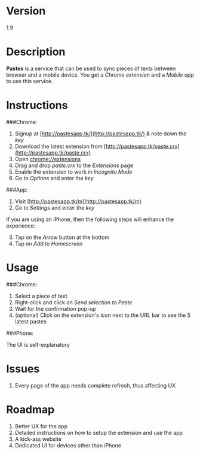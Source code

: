 Version
=======

1.9


Description
===========

__Pastes__ is a service that can be used to sync pieces of texts between browser and a mobile device.
You get a *Chrome extension* and a *Mobile app* to use this service.


Instructions
============


###Chrome:

1. Signup at [http://pastesapp.tk/](http://pastesapp.tk/) & note down the *key*
2. Download the latest extension from [http://pastesapp.tk/paste.crx](http://pastesapp.tk/paste.crx)
3. Open [chrome://extensions](chrome://extensions)
4. Drag and drop *paste.crx* to the *Extensions* page
5. Enable the extension to work in *Incognito Mode*
6. Go to *Options* and enter the *key*


###App:

1. Visit [http://pastesapp.tk/m](http://pastesapp.tk/m)
2. Go to *Settings* and enter the *key*

If you are using an iPhone, then the following steps will enhance the experience:

3. Tap on the *Arrow* button at the bottom
4. Tap on *Add to Homescreen*


Usage
=====

###Chrome:

1. Select a piece of text
2. Right-click and click on *Send selection to Paste*
3. Wait for the confirmation pop-up
4. (optional) Click on the extension's *icon* next to the URL bar to see the 5 latest pastes

###Phone:

The UI is self-explanatory


Issues
======

1. Every page of the app needs complete refresh, thus affecting UX



Roadmap
=======

1. Better UX for the app
2. Detailed instructions on how to setup the extension and use the app
3. A kick-ass website
4. Dedicated UI for devices other than iPhone